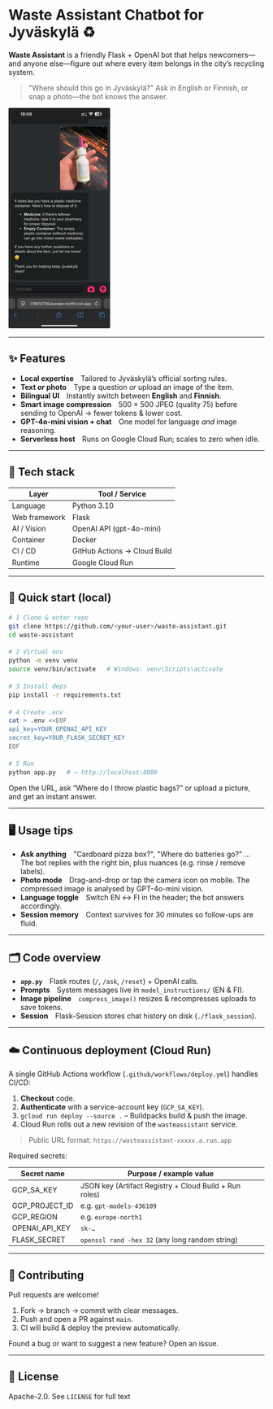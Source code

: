 # Waste Assistant Chatbot for Jyväskylä ♻️

**Waste Assistant** is a friendly Flask + OpenAI bot that helps newcomers—and anyone else—figure out where every item belongs in the city’s recycling system.

> "Where should this go in Jyväskylä?"
> Ask in English or Finnish, or snap a photo—the bot knows the answer.

![Chatbot demo](docs/demo_thumb.png)

---

## ✨ Features

* **Local expertise** Tailored to Jyväskylä’s official sorting rules.
* **Text *or* photo** Type a question *or* upload an image of the item.
* **Bilingual UI** Instantly switch between **English** and **Finnish**.
* **Smart image compression** 500 × 500 JPEG (quality 75) before sending to OpenAI → fewer tokens & lower cost.
* **GPT-4o-mini vision + chat** One model for language *and* image reasoning.
* **Serverless host** Runs on Google Cloud Run; scales to zero when idle.

---

## 🔧 Tech stack

| Layer         | Tool / Service                 |
| ------------- | ------------------------------ |
| Language      | Python 3.10                    |
| Web framework | Flask                          |
| AI / Vision   | OpenAI API (gpt-4o-mini)       |
| Container     | Docker                         |
| CI / CD       | GitHub Actions  →  Cloud Build |
| Runtime       | Google Cloud Run               |

---

## 🚀 Quick start (local)

```bash
# 1 Clone & enter repo
git clone https://github.com/<your-user>/waste-assistant.git
cd waste-assistant

# 2 Virtual env
python -m venv venv
source venv/bin/activate   # Windows: venv\Scripts\activate

# 3 Install deps
pip install -r requirements.txt

# 4 Create .env
cat > .env <<EOF
api_key=YOUR_OPENAI_API_KEY
secret_key=YOUR_FLASK_SECRET_KEY
EOF

# 5 Run
python app.py   # → http://localhost:8086
```

Open the URL, ask “Where do I throw plastic bags?” or upload a picture, and get an instant answer.

---

## 🖥️ Usage tips

* **Ask anything** "Cardboard pizza box?", "Where do batteries go?" …
  The bot replies with the right bin, plus nuances (e.g. rinse / remove labels).
* **Photo mode** Drag-and-drop or tap the camera icon on mobile.
  The compressed image is analysed by GPT-4o-mini vision.
* **Language toggle** Switch EN ↔ FI in the header; the bot answers accordingly.
* **Session memory** Context survives for 30 minutes so follow-ups are fluid.

---

## 🗂️ Code overview

* **`app.py`** Flask routes (`/`, `/ask`, `/reset`) + OpenAI calls.
* **Prompts** System messages live in `model_instructions/` (EN & FI).
* **Image pipeline** `compress_image()` resizes & recompresses uploads to save tokens.
* **Session** Flask-Session stores chat history on disk (`./flask_session`).

---

## ☁️ Continuous deployment (Cloud Run)

A single GitHub Actions workflow (`.github/workflows/deploy.yml`) handles CI/CD:

1. **Checkout** code.
2. **Authenticate** with a service-account key (`GCP_SA_KEY`).
3. `gcloud run deploy --source .` – Buildpacks build & push the image.
4. Cloud Run rolls out a new revision of the `wasteassistant` service.

> Public URL format: `https://wasteassistant-xxxxx.a.run.app`

Required secrets:

| Secret name      | Purpose / example value                                |
| ---------------- | ------------------------------------------------------ |
| GCP\_SA\_KEY     | JSON key (Artifact Registry + Cloud Build + Run roles) |
| GCP\_PROJECT\_ID | e.g. `gpt-models-436109`                               |
| GCP\_REGION      | e.g. `europe-north1`                                   |
| OPENAI\_API\_KEY | `sk-…`                                                 |
| FLASK\_SECRET    | `openssl rand -hex 32` (any long random string)        |

---

## 🤝 Contributing

Pull requests are welcome!

1. Fork → branch → commit with clear messages.
2. Push and open a PR against `main`.
3. CI will build & deploy the preview automatically.

Found a bug or want to suggest a new feature? Open an issue.

---

## 📄 License

Apache-2.0.  See `LICENSE` for full text
